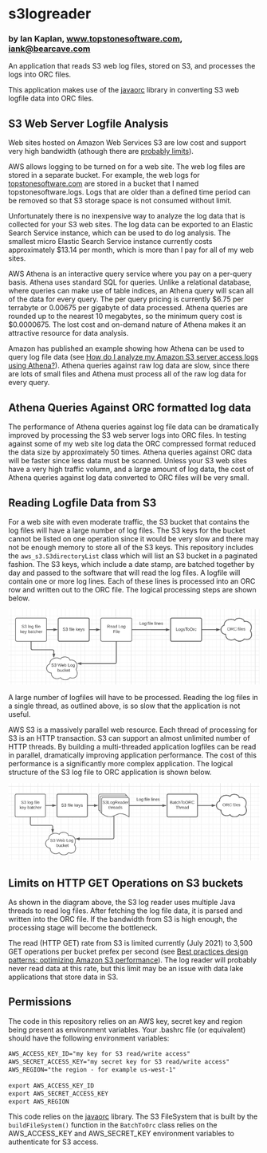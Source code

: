 # s3logreader
### by Ian Kaplan, www.topstonesoftware.com, iank@bearcave.com 

An application that reads S3 web log files, stored on S3, and processes the logs into ORC files.

This application makes use of the [javaorc](https://github.com/IanLKaplan/javaorc) library in converting S3 web logfile data into ORC files.

## S3 Web Server Logfile Analysis

Web sites hosted on Amazon Web Services S3 are low cost and support very high bandwidth (athough there are [probably limits](https://www.theguardian.com/lifeandstyle/2014/dec/17/kim-kardashian-butt-break-the-internet-paper-magazine)). 

AWS allows logging to be turned on for a web site. The web log files are stored in a separate bucket. For example, the web logs for 
[topstonesoftware.com](www.topstonesoftware.com) are stored in a bucket that I named topstonesoftware.logs. Logs that are older than
a defined time period can be removed so that S3 storage space is not consumed without limit.

Unfortunately there is no inexpensive way to analyze the log data that is collected for your S3 web sites.  The log data can be exported to
an Elastic Search Service instance, which can be used to do log analysis. The smallest micro Elastic Search Service instance currently costs approximately $13.14
per month, which is more than I pay for all of my web sites. 

AWS Athena is an interactive query service where you pay on a per-query basis. Athena uses standard SQL for queries. Unlike a relational database, where queries
can make use of table indices, an Athena query will scan all of the data for every query. The per query pricing is currently $6.75 per terrabyte or 0.00675 per gigabyte of data processed.  Athena queries are rounded up to the nearest 10 megabytes, so the minimum query cost is $0.0000675.  The lost cost and on-demand nature of Athena makes it an attractive resource for data analysis.

Amazon has published an example showing how Athena can be used to query log file data (see [How do I analyze my Amazon S3 server access logs using Athena?](https://aws.amazon.com/premiumsupport/knowledge-center/analyze-logs-athena/)). Athena queries against raw log data are slow, since there are lots of small files and Athena must process all of the raw log data for every query. 

## Athena Queries Against ORC formatted log data

The performance of Athena queries against log file data can be dramatically improved by processing the S3 web server logs into ORC files. In testing against some of my web site log data the ORC compressed format reduced the data size by approximately 50 times. Athena queries against ORC data will be faster since less data must be scanned. Unless your S3 web sites have a very high traffic volumn, and a large amount of log data, the cost of Athena queries against log data converted to ORC files will be very small.

## Reading Logfile Data from S3

For a web site with even moderate traffic, the S3 bucket that contains the log files will have a large number of log files. The S3 keys for the bucket cannot be listed on one operation since it would be very slow and there may not be enough memory to store all of the S3 keys. This repository includes the ```aws_s3.S3directoryList``` class which will list an S3 bucket in a paginated fashion.  The S3 keys, which include a date stamp, are batched together by day and passed to the software that will read the log files. A logfile will contain one or more log lines. Each of these lines is processed into an ORC row and written out to the ORC file.  The logical processing steps are shown below.

![alt Diagram for threaded S3 log files to ORC](https://github.com/IanLKaplan/s3logreader/blob/master/img/s3_logs_to_orc_one_thread_diagram.png?raw=true)

A large number of logfiles will have to be processed. Reading the log files in a single thread, as outlined above, is so slow that the application is not useful.

AWS S3 is a massively parallel web resource. Each thread of processing for S3 is an HTTP transaction. S3 can support an almost unlimited number of HTTP threads. 
By building a multi-threaded application logfiles can be read in parallel, dramatically improving application performance. The cost of this performance is a significantly more complex application. The logical structure of the S3 log file to ORC application is shown below.

![alt Diagram for threaded S3 log files to ORC](https://github.com/IanLKaplan/s3logreader/blob/master/img/s3_logs_to_orc_diagram.png?raw=true)

## Limits on HTTP GET Operations on S3 buckets

As shown in the diagram above, the S3 log reader uses multiple Java threads to read log files.  After fetching the log file data, it is parsed and written into the ORC file.  If the bandwidth from S3 is high enough, the processing stage will become the bottleneck.

The read (HTTP GET) rate from S3 is limited currently (July 2021) to 3,500 GET operations per bucket prefex per second (see [Best practices design patterns: optimizing Amazon S3 performance](https://docs.aws.amazon.com/AmazonS3/latest/userguide/optimizing-performance.html)). The log reader will probably never read data at this rate, but this limit may be an issue with data lake applications that store data in S3.

## Permissions

The code in this repository relies on an AWS key, secret key and region being present as environment variables.  Your .bashrc file (or equivalent) should have the following environment variables:

```
AWS_ACCESS_KEY_ID="my key for S3 read/write access"
AWS_SECRET_ACCESS_KEY="my secret key for S3 read/write access"
AWS_REGION="the region - for example us-west-1"

export AWS_ACCESS_KEY_ID
export AWS_SECRET_ACCESS_KEY
export AWS_REGION
```

This code relies on the [javaorc](https://github.com/IanLKaplan/javaorc) library.  The S3 FileSystem that is built by the ```buildFileSystem()``` function in the ```BatchToOrc``` class relies on the AWS_ACCESS_KEY and AWS_SECRET_KEY environment variables to authenticate for S3 access. 

